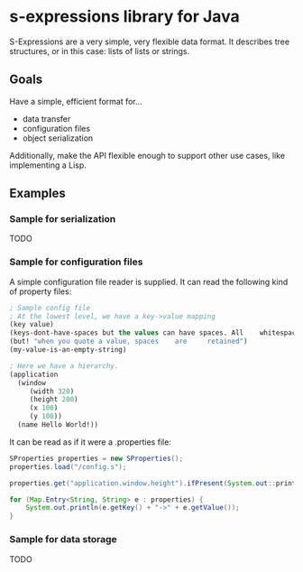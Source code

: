 # s-expressions library for Java

S-Expressions are a very simple, very flexible data format.
It describes tree structures, or in this case: lists of lists or strings.

## Goals

Have a simple, efficient format for...

* data transfer
* configuration files
* object serialization

Additionally, make the API flexible enough to support other use cases, like implementing a Lisp.

## Examples

### Sample for serialization

TODO

### Sample for configuration files

A simple configuration file reader is supplied.
It can read the following kind of property files:

```lisp
; Sample config file
; At the lowest level, we have a key->value mapping
(key value)
(keys-dont-have-spaces but the values can have spaces. All    whitespace    is turned into a single space.)
(but! "when you quote a value, spaces    are     retained")
(my-value-is-an-empty-string)

; Here we have a hierarchy.
(application
  (window
     (width 320)
     (height 200)
     (x 100)
     (y 100))
  (name Hello World!))
```

It can be read as if it were a .properties file:

```java
SProperties properties = new SProperties();
properties.load("/config.s");

properties.get("application.window.height").ifPresent(System.out::println);

for (Map.Entry<String, String> e : properties) {
    System.out.println(e.getKey() + "->" + e.getValue());
}
```

### Sample for data storage

TODO
